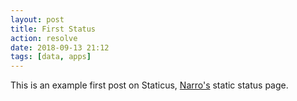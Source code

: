```yaml
---
layout: post
title: First Status
action: resolve
date: 2018-09-13 21:12
tags: [data, apps]
---
```


This is an example first post on Staticus, [Narro's](//narro.co) static status page.
